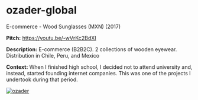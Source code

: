 # ozader-global
E-commerce - Wood Sunglasses (MXN) (2017)

**Pitch:** https://youtu.be/-wVrKc2BdXI

**Description:** E-commerce (B2B2C). 2 collections of wooden eyewear. Distribution in Chile, Peru, and Mexico

**Context:** When I finished high school, I decided not to attend university and, instead, started founding internet companies. This was one of the projects I undertook during that period.

<p>
  <a href="https://www.youtube.com/watch?v=-wVrKc2BdXI">
    <img src="https://github-production-user-asset-6210df.s3.amazonaws.com/52969662/282175630-02decfdf-35ed-49bb-aa1a-efd1897c1554.jpg" alt="ozader">
  </a>
</p>
